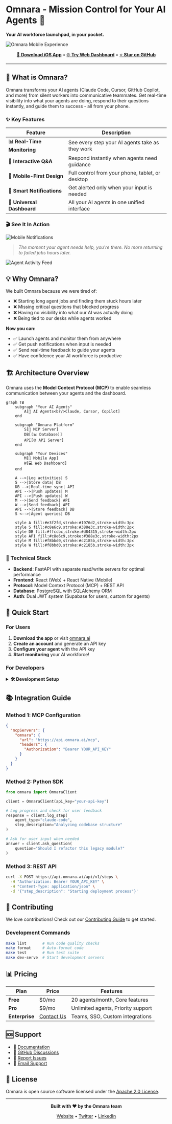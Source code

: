 # Omnara - Mission Control for Your AI Agents 🚀

**Your AI workforce launchpad, in your pocket.**

![Omnara Mobile Experience](./docs/assets/three-panel.png)

<div align="center">

[📱 **Download iOS App**](https://apps.apple.com/us/app/omnara-ai-command-center/id6748426727) • [🌐 **Try Web Dashboard**](https://omnara.ai) • [⭐ **Star on GitHub**](https://github.com/omnara-ai/omnara)

</div>

---

## 🚀 What is Omnara?

Omnara transforms your AI agents (Claude Code, Cursor, GitHub Copilot, and more) from silent workers into communicative teammates. Get real-time visibility into what your agents are doing, respond to their questions instantly, and guide them to success - all from your phone.

### ✨ Key Features

| Feature | Description |
|---------|------------|
| **📊 Real-Time Monitoring** | See every step your AI agents take as they work |
| **💬 Interactive Q&A** | Respond instantly when agents need guidance |
| **📱 Mobile-First Design** | Full control from your phone, tablet, or desktop |
| **🔔 Smart Notifications** | Get alerted only when your input is needed |
| **🎯 Universal Dashboard** | All your AI agents in one unified interface |

### 🎬 See It In Action

![Mobile Notifications](./docs/assets/iNotifications-Stack.gif)

> *The moment your agent needs help, you're there. No more returning to failed jobs hours later.*

![Agent Activity Feed](./docs/assets/Mobile-app-showcase.gif)

## 💡 Why Omnara?

We built Omnara because we were tired of:
- ❌ Starting long agent jobs and finding them stuck hours later
- ❌ Missing critical questions that blocked progress
- ❌ Having no visibility into what our AI was actually doing
- ❌ Being tied to our desks while agents worked

**Now you can:**
- ✅ Launch agents and monitor them from anywhere
- ✅ Get push notifications when input is needed
- ✅ Send real-time feedback to guide your agents
- ✅ Have confidence your AI workforce is productive

## 🏗️ Architecture Overview

Omnara uses the **Model Context Protocol (MCP)** to enable seamless communication between your agents and the dashboard.

```mermaid
graph TB
    subgraph "Your AI Agents"
        A[🤖 AI Agents<br/>Claude, Cursor, Copilot]
    end

    subgraph "Omnara Platform"
        S[🔄 MCP Server]
        DB[(📊 Database)]
        API[🌐 API Server]
    end

    subgraph "Your Devices"
        M[📱 Mobile App]
        W[💻 Web Dashboard]
    end

    A -->|Log activities| S
    S -->|Store data| DB
    DB -->|Real-time sync| API
    API -->|Push updates| M
    API -->|Push updates| W
    M -->|Send feedback| API
    W -->|Send feedback| API
    API -->|Store feedback| DB
    S <-->|Agent queries| DB

    style A fill:#e3f2fd,stroke:#1976d2,stroke-width:3px
    style S fill:#c8e6c9,stroke:#388e3c,stroke-width:2px
    style DB fill:#ffccbc,stroke:#d84315,stroke-width:2px
    style API fill:#c8e6c9,stroke:#388e3c,stroke-width:2px
    style M fill:#f8bbd0,stroke:#c2185b,stroke-width:3px
    style W fill:#f8bbd0,stroke:#c2185b,stroke-width:3px
```

### 🔧 Technical Stack

- **Backend**: FastAPI with separate read/write servers for optimal performance
- **Frontend**: React (Web) + React Native (Mobile)
- **Protocol**: Model Context Protocol (MCP) + REST API
- **Database**: PostgreSQL with SQLAlchemy ORM
- **Auth**: Dual JWT system (Supabase for users, custom for agents)

## 🚀 Quick Start

### For Users

1. **Download the app** or visit [omnara.ai](https://omnara.ai)
2. **Create an account** and generate an API key
3. **Configure your agent** with the API key
4. **Start monitoring** your AI workforce!

### For Developers

<details>
<summary><b>🛠️ Development Setup</b></summary>

#### Prerequisites
- Python 3.10+
- PostgreSQL
- Node.js (for CLI tools)

#### Setup Steps

1. **Clone and enter the repository**
   ```bash
   git clone https://github.com/omnara-ai/omnara
   cd omnara
   ```

2. **Set up Python environment**
   ```bash
   python -m venv .venv
   source .venv/bin/activate  # Windows: .venv\Scripts\activate
   make dev-install
   ```

3. **Generate JWT keys**
   ```bash
   python scripts/generate_jwt_keys.py
   ```

4. **Configure environment** (create `.env` file)
   ```env
   DATABASE_URL=postgresql://user:password@localhost:5432/omnara
   SUPABASE_URL=https://your-project.supabase.co
   SUPABASE_ANON_KEY=your-anon-key
   JWT_PRIVATE_KEY='-----BEGIN RSA PRIVATE KEY-----\n...'
   JWT_PUBLIC_KEY='-----BEGIN PUBLIC KEY-----\n...'
   ```

5. **Initialize database**
   ```bash
   cd shared/
   alembic upgrade head
   cd ..
   ```

6. **Run services**
   ```bash
   # Terminal 1: MCP + REST Server
   python -m servers.app
   
   # Terminal 2: Backend API
   cd backend && python -m main
   ```

</details>

## 📚 Integration Guide

### Method 1: MCP Configuration
```json
{
  "mcpServers": {
    "omnara": {
      "url": "https://api.omnara.ai/mcp",
      "headers": {
        "Authorization": "Bearer YOUR_API_KEY"
      }
    }
  }
}
```

### Method 2: Python SDK
```python
from omnara import OmnaraClient

client = OmnaraClient(api_key="your-api-key")

# Log progress and check for user feedback
response = client.log_step(
    agent_type="claude-code",
    step_description="Analyzing codebase structure"
)

# Ask for user input when needed
answer = client.ask_question(
    question="Should I refactor this legacy module?"
)
```

### Method 3: REST API
```bash
curl -X POST https://api.omnara.ai/api/v1/steps \
  -H "Authorization: Bearer YOUR_API_KEY" \
  -H "Content-Type: application/json" \
  -d '{"step_description": "Starting deployment process"}'
```

## 🤝 Contributing

We love contributions! Check out our [Contributing Guide](CONTRIBUTING.md) to get started.

### Development Commands
```bash
make lint       # Run code quality checks
make format     # Auto-format code
make test       # Run test suite
make dev-serve  # Start development servers
```

## 📊 Pricing

| Plan | Price | Features |
|------|-------|----------|
| **Free** | $0/mo | 20 agents/month, Core features |
| **Pro** | $9/mo | Unlimited agents, Priority support |
| **Enterprise** | [Contact Us](https://cal.com/ishaan-sehgal-8kc22w/omnara-demo) | Teams, SSO, Custom integrations |

## 🆘 Support

- 📖 [Documentation](https://docs.omnara.ai)
- 💬 [GitHub Discussions](https://github.com/omnara-ai/omnara/discussions)
- 🐛 [Report Issues](https://github.com/omnara-ai/omnara/issues)
- 📧 [Email Support](mailto:ishaan@omnara.com)

## 📜 License

Omnara is open source software licensed under the [Apache 2.0 License](LICENSE).

---

<div align="center">

**Built with ❤️ by the Omnara team**

[Website](https://omnara.ai) • [Twitter](https://twitter.com/omnara_ai) • [LinkedIn](https://linkedin.com/company/omnara)

</div>